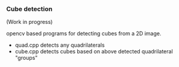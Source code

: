 ### Cube detection

(Work in progress)

opencv based programs for detecting cubes from a 2D image.
* quad.cpp detects any quadrilaterals
* cube.cpp detects cubes based on above detected quadrilateral "groups"

